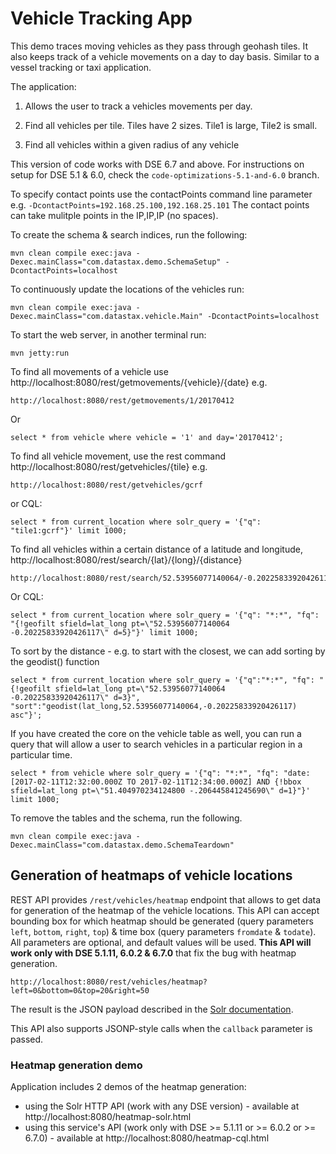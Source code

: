 Vehicle Tracking App
========================

This demo traces moving vehicles as they pass through geohash tiles. It also keeps track of a vehicle movements on a day to day basis. Similar to a vessel tracking or taxi application.

The application:

1. Allows the user to track a vehicles movements per day.

2. Find all vehicles per tile. Tiles have 2 sizes. Tile1 is large, Tile2 is small. 

3. Find all vehicles within a given radius of any vehicle

This version of code works with DSE 6.7 and above. For instructions on setup for DSE 5.1 & 6.0, check the `code-optimizations-5.1-and-6.0` branch.

To specify contact points use the contactPoints command line parameter e.g. `-DcontactPoints=192.168.25.100,192.168.25.101`
The contact points can take mulitple points in the IP,IP,IP (no spaces).
 
To create the schema & search indices, run the following:

	mvn clean compile exec:java -Dexec.mainClass="com.datastax.demo.SchemaSetup" -DcontactPoints=localhost
	
To continuously update the locations of the vehicles run:
	
	mvn clean compile exec:java -Dexec.mainClass="com.datastax.vehicle.Main" -DcontactPoints=localhost
	
To start the web server, in another terminal run:

	mvn jetty:run
	
To find all movements of a vehicle use http://localhost:8080/rest/getmovements/{vehicle}/{date} e.g.

	http://localhost:8080/rest/getmovements/1/20170412

Or

	select * from vehicle where vehicle = '1' and day='20170412';

To find all vehicle movement, use the rest command http://localhost:8080/rest/getvehicles/{tile} e.g.

	http://localhost:8080/rest/getvehicles/gcrf

or CQL:

    select * from current_location where solr_query = '{"q": "tile1:gcrf"}' limit 1000;


To find all vehicles within a certain distance of a latitude and longitude, http://localhost:8080/rest/search/{lat}/{long}/{distance}

	http://localhost:8080/rest/search/52.53956077140064/-0.20225833920426117/5
	
Or CQL:

	select * from current_location where solr_query = '{"q": "*:*", "fq": "{!geofilt sfield=lat_long pt=\"52.53956077140064 -0.20225833920426117\" d=5}"}' limit 1000;

To sort by the distance - e.g. to start with the closest, we can add sorting by the geodist() function

	select * from current_location where solr_query = '{"q":"*:*", "fq": "{!geofilt sfield=lat_long pt=\"52.53956077140064 -0.20225833920426117\" d=3}", "sort":"geodist(lat_long,52.53956077140064,-0.20225833920426117) asc"}';
 	
If you have created the core on the vehicle table as well, you can run a query that will allow a user to search vehicles in a particular region in a particular time. 

	select * from vehicle where solr_query = '{"q": "*:*", "fq": "date:[2017-02-11T12:32:00.000Z TO 2017-02-11T12:34:00.000Z] AND {!bbox sfield=lat_long pt=\"51.404970234124800 -.206445841245690\" d=1}"}' limit 1000;

To remove the tables and the schema, run the following.

    mvn clean compile exec:java -Dexec.mainClass="com.datastax.demo.SchemaTeardown"
    
    
## Generation of heatmaps of vehicle locations

REST API provides `/rest/vehicles/heatmap` endpoint that allows to get data for generation of the heatmap of the vehicle locations. This API can accept bounding box for which heatmap should be generated (query parameters `left`, `bottom`, `right`, `top`) & time box (query parameters `fromdate` & `todate`). All parameters are optional, and default values will be used. **This API will work only with DSE 5.1.11, 6.0.2 & 6.7.0** that fix the bug with heatmap generation.

    http://localhost:8080/rest/vehicles/heatmap?left=0&bottom=0&top=20&right=50

The result is the JSON payload described in the [Solr documentation](https://lucene.apache.org/solr/guide/6_6/spatial-search.html#SpatialSearch-HeatmapFaceting).

This API also supports JSONP-style calls when the `callback` parameter is passed.

### Heatmap generation demo

Application includes 2 demos of the heatmap generation:
- using the Solr HTTP API (work with any DSE version) - available at http://localhost:8080/heatmap-solr.html
- using this service's API (work only with DSE >= 5.1.11 or >= 6.0.2 or >= 6.7.0) - available at http://localhost:8080/heatmap-cql.html

